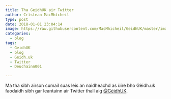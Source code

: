 ```yaml
---
title: Tha GeidhUK air Twitter
author: Crìstean MacMhìcheil
type: post
date: 2018-01-01 23:04:14
image: https://raw.githubusercontent.com/MacMhicheil/GeidhUK/master/images/2018-01-01-tha-geidhuk-air-twitter.jpg
categories:
  - blog
tags:
  - GeidhUK
  - blog
  - Geidh.uk
  - Twitter
  - Deuchainn001

---
```

Ma tha sibh airson cumail suas leis an naidheachd as ùire bho Gèidh.uk faodaidh sibh gar leantainn air Twitter thall aig [@GèidhUK][1].

 [1]: https://www.twitter.com/GeidhUK
